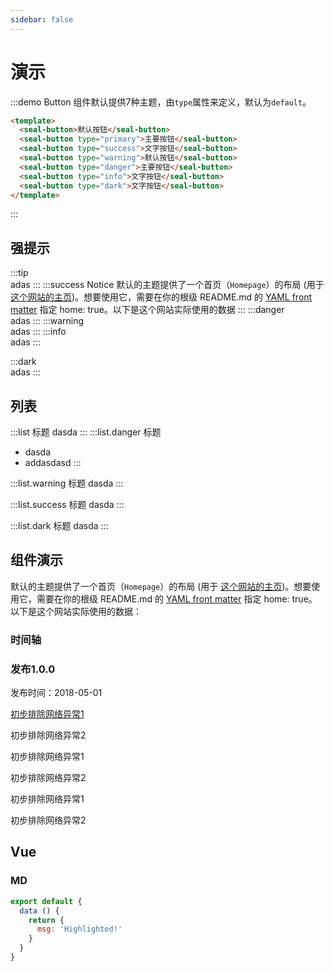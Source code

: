 ```yaml
---
sidebar: false
---
```


# 演示

:::demo Button 组件默认提供7种主题，由`type`属性来定义，默认为`default`。

```html
<template>
  <seal-button>默认按钮</seal-button>
  <seal-button type="primary">主要按钮</seal-button>
  <seal-button type="success">文字按钮</seal-button>
  <seal-button type="warning">默认按钮</seal-button>
  <seal-button type="danger">主要按钮</seal-button>
  <seal-button type="info">文字按钮</seal-button>
  <seal-button type="dark">文字按钮</seal-button>
</template>
```
:::

## 强提示
:::tip  
adas
:::
:::success Notice 
默认的主题提供了一个首页（`Homepage`）的布局 (用于 <a href="#">这个网站的主页</a>)。想要使用它，需要在你的根级 README.md 的 <a href="#">YAML front matter</a> 指定 home: true。以下是这个网站实际使用的数据
:::
:::danger  
adas
:::
:::warning  
adas
:::
:::info  
adas
:::

:::dark  
adas
:::

## 列表
:::list 标题
dasda
:::
:::list.danger 标题
- dasda
- addasdasd
:::

:::list.warning 标题
dasda
:::

:::list.success 标题
dasda
:::

:::list.dark 标题
dasda
:::


## 组件演示
默认的主题提供了一个首页（`Homepage`）的布局 (用于 <a href="#">这个网站的主页</a>)。想要使用它，需要在你的根级 README.md 的 <a href="#">YAML front matter</a> 指定 home: true。以下是这个网站实际使用的数据：
### 时间轴
<p>
<seal-timeline>
  <timeline color="primary">
    <h3>发布1.0.0</h3>
    <p>发布时间：2018-05-01</p>
    <p><a href="#">初步排除网络异常1</a></p>
    <p>初步排除网络异常2</p>
  </timeline>
  <timeline color="danger">
    <seal-icon name="share" slot="dot"></seal-icon>
    <p>初步排除网络异常1</p>
    <p>初步排除网络异常2</p>
  </timeline>
  <timeline color="success">
    <p>初步排除网络异常1</p>
    <p>初步排除网络异常2</p>
  </timeline>
</seal-timeline>
</p>

## Vue

<template>
  <div class="vue-demo">
    <SealButton type="danger">红色按钮</SealButton>
    <SealButton type="success">绿色按钮</SealButton>
    <SealAlert type="success" title="提示信息" description="提示内容"></SealAlert>
    <SealAlert>提示</SealAlert>
    <SealAvatar icon="user" shape="square"></SealAvatar>
  </div>  
</template>

### MD


``` js
export default {
  data () {
    return {
      msg: 'Highlighted!'
    }
  }
}
```

<style lang="stylus">
  .vue-demo
    padding 1rem
    border 1px solid #ebeef5
    margin 1rem 0
    border-radius 3px
    > div
      margin 0.5rem 0
      &:last-child
        margin-bottom 0
</style>